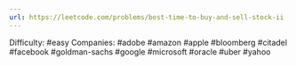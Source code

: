 ```yaml
---
url: https://leetcode.com/problems/best-time-to-buy-and-sell-stock-ii
---
```


Difficulty: #easy
Companies: #adobe #amazon #apple #bloomberg #citadel #facebook #goldman-sachs #google #microsoft #oracle #uber #yahoo